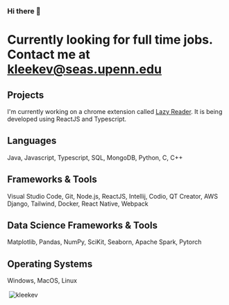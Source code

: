 ### Hi there 👋
# Currently looking for full time jobs. Contact me at kleekev@seas.upenn.edu
## Projects
I'm currently working on a chrome extension called [Lazy Reader](https://github.com/kamatro1/Lazy-Reader). It is being developed using ReactJS and Typescript.
## Languages
Java, Javascript, Typescript, SQL, MongoDB, Python, C, C++
## Frameworks & Tools
Visual Studio Code, Git, Node.js, ReactJS, Intellij, Codio, QT Creator, AWS Django, Tailwind, Docker, React Native, Webpack
## Data Science Frameworks & Tools
Matplotlib, Pandas, NumPy, SciKit, Seaborn, Apache Spark, Pytorch
## Operating Systems
Windows, MacOS, Linux

<p>&nbsp;<img align="center" src="https://github-readme-stats.vercel.app/api?username=kleekev&show_icons=true&locale=en" alt="kleekev" /></p>
<!--
**kleekev/kleekev** is a ✨ _special_ ✨ repository because its `README.md` (this file) appears on your GitHub profile.

Here are some ideas to get you started:

- 🔭 I’m currently working on ...
- 🌱 I’m currently learning ...
- 👯 I’m looking to collaborate on ...
- 🤔 I’m looking for help with ...
- 💬 Ask me about ...
- 📫 How to reach me: ...
- 😄 Pronouns: ...
- ⚡ Fun fact: ...
-->
